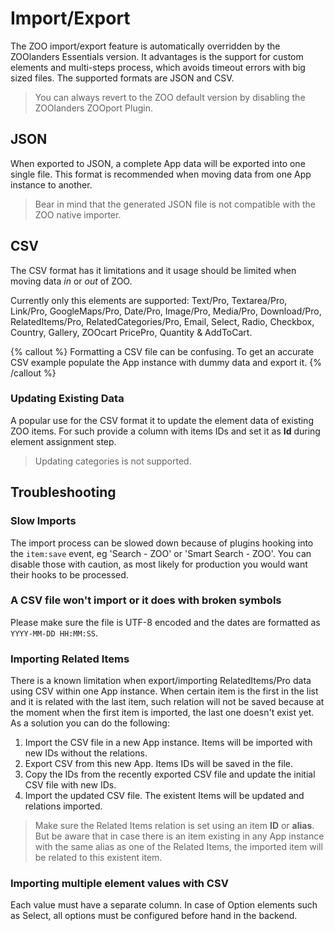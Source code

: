 # Import/Export

The ZOO import/export feature is automatically overridden by the ZOOlanders Essentials version. It advantages is the support for custom elements and multi-steps process, which avoids timeout errors with big sized files. The supported formats are JSON and CSV.

> You can always revert to the ZOO default version by disabling the ZOOlanders ZOOport Plugin.

## JSON

When exported to JSON, a complete App data will be exported into one single file. This format is recommended when moving data from one App instance to another.

> Bear in mind that the generated JSON file is not compatible with the ZOO native importer.

## CSV

The CSV format has it limitations and it usage should be limited when moving data _in_ or _out_ of ZOO.

Currently only this elements are supported: Text/Pro, Textarea/Pro, Link/Pro, GoogleMaps/Pro, Date/Pro, Image/Pro, Media/Pro, Download/Pro, RelatedItems/Pro, RelatedCategories/Pro, Email, Select, Radio, Checkbox, Country, Gallery, ZOOcart PricePro, Quantity & AddToCart.

{% callout %}
Formatting a CSV file can be confusing. To get an accurate CSV example populate the App instance with dummy data and export it.
{% /callout %}

### Updating Existing Data

A popular use for the CSV format it to update the element data of existing ZOO items. For such provide a column with items IDs and set it as **Id** during element assignment step.

> Updating categories is not supported.

## Troubleshooting

### Slow Imports

The import process can be slowed down because of plugins hooking into the `item:save` event, eg 'Search - ZOO' or 'Smart Search - ZOO'. You can disable those with caution, as most likely for production you would want their hooks to be processed.

### A CSV file won't import or it does with broken symbols

Please make sure the file is UTF-8 encoded and the dates are formatted as `YYYY-MM-DD HH:MM:SS`.

### Importing Related Items

There is a known limitation when export/importing RelatedItems/Pro data using CSV within one App instance. When certain item is the first in the list and it is related with the last item, such relation will not be saved because at the moment when the first item is imported, the last one doesn't exist yet. As a solution you can do the following:

1. Import the CSV file in a new App instance. Items will be imported with new IDs without the relations.
2. Export CSV from this new App. Items IDs will be saved in the file.
3. Copy the IDs from the recently exported CSV file and update the initial CSV file with new IDs.
4. Import the updated CSV file. The existent Items will be updated and relations imported.

> Make sure the Related Items relation is set using an item **ID** or **alias**. But be aware that in case there is an item existing in any App instance with the same alias as one of the Related Items, the imported item will be related to this existent item.

### Importing multiple element values with CSV

Each value must have a separate column. In case of Option elements such as Select, all options must be configured before hand in the backend.

